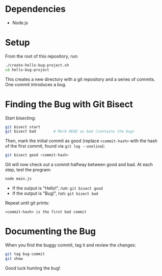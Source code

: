 # Dependencies

- Node.js

# Setup

From the root of this repository, run:

```bash
./create-hello-bug-project.sh
cd hello-bug-project
```

This creates a new directory with a git repository and a series of commits. One commit introduces a bug.

# Finding the Bug with Git Bisect

Start bisecting:

```bash
git bisect start
git bisect bad        # Mark HEAD as bad (contains the bug)
```

Then, mark the initial commit as good (replace `<commit-hash>` with the hash of the first commit, found via `git log --oneline`):

```bash
git bisect good <commit-hash>
```

Git will now check out a commit halfway between good and bad. At each step, test the program:

```bash
node main.js
```

- If the output is "Hello!", run: `git bisect good`
- If the output is "Bug!", run: `git bisect bad`

Repeat until git prints:

```
<commit-hash> is the first bad commit
```

# Documenting the Bug

When you find the buggy commit, tag it and review the changes:

```bash
git tag bug-commit
git show
```

Good luck hunting the bug!
